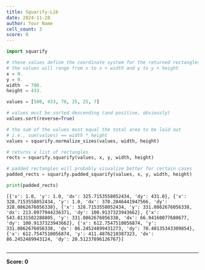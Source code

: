 ```yaml
---
title: Squarify-Lib
date: 2024-11-28
author: Your Name
cell_count: 3
score: 0
---
```


```python
import squarify
```


```python
# these values define the coordinate system for the returned rectangles
# the values will range from x to x + width and y to y + height
x = 0.
y = 0.
width  = 700.
height = 433.

values = [500, 433, 78, 25, 25, 7]

# values must be sorted descending (and positive, obviously)
values.sort(reverse=True)

# the sum of the values must equal the total area to be laid out
# i.e., sum(values) == width * height
values = squarify.normalize_sizes(values, width, height)

# returns a list of rectangles
rects = squarify.squarify(values, x, y, width, height)

# padded rectangles will probably visualize better for certain cases
padded_rects = squarify.padded_squarify(values, x, y, width, height)

print(padded_rects)
```

    [{'x': 1.0, 'y': 1.0, 'dx': 325.7153558052434, 'dy': 431.0}, {'x': 328.7153558052434, 'y': 1.0, 'dx': 370.2846441947566, 'dy': 328.0862676056338}, {'x': 328.7153558052434, 'y': 331.0862676056338, 'dx': 213.0977944236371, 'dy': 100.9137323943662}, {'x': 543.8131502288805, 'y': 331.0862676056338, 'dx': 66.94160077680677, 'dy': 100.9137323943662}, {'x': 612.7547510056874, 'y': 331.0862676056338, 'dx': 86.24524899431273, 'dy': 78.40135343309854}, {'x': 612.7547510056874, 'y': 411.4876210387323, 'dx': 86.2452489943124, 'dy': 20.51237896126767}]



```python

```


---
**Score: 0**
